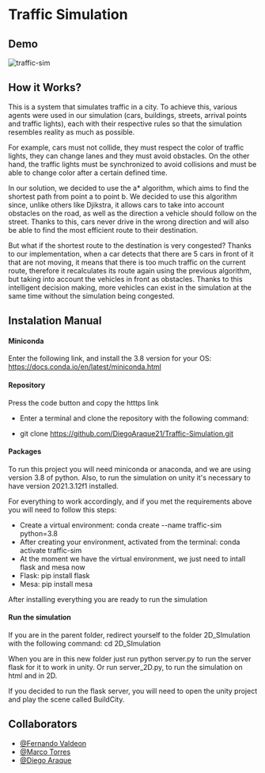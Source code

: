 # Traffic Simulation
## Demo 

![traffic-sim](https://user-images.githubusercontent.com/57450093/205176542-f5ffbf1e-580c-425a-be06-1e8a5cecccdc.gif)


## How it Works? 


This is a system that simulates traffic in a city. To achieve this, various agents were used in our simulation 
(cars, buildings, streets, arrival points and traffic lights), each with their respective rules so that the simulation resembles reality as much as possible.

For example, cars must not collide, they must respect the color of traffic lights, they can change lanes and they must avoid obstacles. On the other hand, the traffic lights must be synchronized to avoid collisions and must be able to change color after a certain defined time.


In our solution, we decided to use the a* algorithm, which aims to find the shortest path from point a to point b. We decided to use this algorithm since, unlike others like Djikstra, it allows cars to take into account obstacles on the road, as well as the direction a vehicle should follow on the street. Thanks to this, cars never drive in the wrong direction and will also be able to find the most efficient route to their destination.


But what if the shortest route to the destination is very congested?
Thanks to our implementation, when a car detects that there are 5 cars in front of it that are not moving, it means that there is too much traffic on the current route, therefore it recalculates its route again using the previous algorithm, but taking into account the vehicles in front as obstacles. Thanks to this intelligent decision making, more vehicles can exist in the simulation at the same time without the simulation being congested.

## Instalation Manual

#### Miniconda

Enter the following link, and install the 3.8 version for your OS: https://docs.conda.io/en/latest/miniconda.html

#### Repository

Press the code button and copy the htttps link

- Enter a terminal and clone the repository with the following command:

- git clone https://github.com/DiegoAraque21/Traffic-Simulation.git
#### Packages

To run this project you will need miniconda or anaconda, and we are using version 3.8 of python. Also, to run the simulation on unity it's necessary to have version 2021.3.12f1 installed.

For everything to work accordingly, and if you met the requirements above you will need to follow this steps:

- Create a virtual environment: conda create --name traffic-sim python=3.8
- After creating your environment, activated from the terminal: conda activate traffic-sim
- At the moment we have the virtual environment, we just need to intall flask and mesa now
- Flask: pip install flask
- Mesa: pip install mesa

After installing everything you are ready to run the simulation

#### Run the simulation

If you are in the parent folder, redirect yourself to the folder 2D_SImulation with the following command: cd 2D_SImulation

When you are in this new folder just run python server.py to run the server flask for it to work in unity. Or run server_2D.py, to run the simulation on html and in 2D.

If you decided to run the flask server, you will need to open the unity project and play the scene called BuildCity.


## Collaborators

- [@Fernando Valdeon](https://github.com/lfvm)
- [@Marco Torres](https://github.com/marcotorresx)
- [@Diego Araque](https://github.com/DiegoAraque21)
